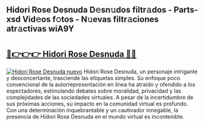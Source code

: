 ## Hidori Rose Desnuda D𝚎sn𝚞dos filtr𝚊dos - Parts-xsd Vid𝚎os f𝚘tos - N𝚞evas filtr𝚊ciones atr𝚊ctivas wiA9Y

# <h2><a href="http://mbbu5m.tromn.icu/?c=Hidori+Rose+Desnuda">🔗👉👉👉 Hidori Rose Desnuda 🔗🔗</a></h2>

[![Hidori Rose Desnuda nuevo](https://i.imgur.com/pEAQMta.gif)](http://mbbu5m.tromn.icu/?c=Hidori+Rose+Desnuda)
Hidori Rose Desnuda, un personaje intrigante y desconcertante, trasciende las etiquetas simples. Su enfoque poco convencional de la autorrepresentación en línea ha atraído y ofendido a los espectadores, estimulando debates sobre moralidad, privacidad y las complejidades de las sociedades virtuales. A pesar de la incertidumbre de sus próximas acciones, su impacto en la comunidad virtual es profundo. Con una determinación inquebrantable y un cautivador innegable, la presencia de Hidori Rose Desnuda en el mundo virtual es incontenible.
